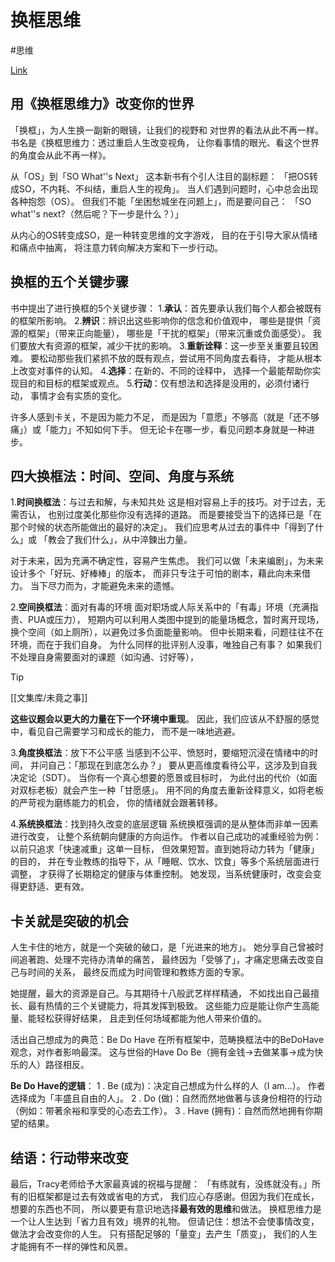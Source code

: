 
# 换框思维

#思维

[Link](https://www.facebook.com/reader314159/posts/pfbid02dtj4MFtGPMt3f1UQyrXMYP55DxTprGLGehrs2zNfYCcNT6z1vJnDBDS7xNWxJkUl)

## 用《换框思维力》改变你的世界

「换框」，为人生换一副新的眼镜，让我们的视野和
对世界的看法从此不再一样。
书名是《换框思维力：透过重启人生改变视角，
让你看事情的眼光、看这个世界的角度会从此不再一样》。

从「OS」到「SO What''s Next」
这本新书有个引人注目的副标题：
「把OS转成SO，不内耗、不纠结，重启人生的视角」。
当人们遇到问题时，心中总会出现各种抱怨（OS）。
但我们不能「坐困愁城坐在问题上」，而是要问自己：
「SO what''s next?（然后呢？下一步是什么？）」

从内心的OS转变成SO，是一种转变思维的文字游戏，
目的在于引导大家从情绪和痛点中抽离，
将注意力转向解决方案和下一步行动。

## 换框的五个关键步骤

书中提出了进行换框的5个关键步骤：
1.**承认**：首先要承认我们每个人都会被既有的框架所影响。
2.**辨识**：辨识出这些影响你的信念和价值观中，
哪些是提供「资源的框架」（带来正向能量），
哪些是「干扰的框架」（带来沉重或负面感受）。
我们要放大有资源的框架，减少干扰的影响。
3.**重新诠释**：这一步至关重要且较困难。
要松动那些我们紧抓不放的既有观点，尝试用不同角度去看待，
才能从根本上改变对事件的认知。
4.**选择**：在新的、不同的诠释中，
选择一个最能帮助你实现目的和目标的框架或观点。
5.**行动**：仅有想法和选择是没用的，必须付诸行动，
事情才会有实质的变化。

许多人感到卡关，不是因为能力不足，
而是因为「意愿」不够高（就是「还不够痛」）或「能力」不知如何下手。
但无论卡在哪一步，看见问题本身就是一种进步。

## 四大换框法：时间、空间、角度与系统

1.**时间换框法**：与过去和解，与未知共处
这是相对容易上手的技巧。对于过去，无需否认，
也别过度美化那些你没有选择的道路。
而是要接受当下的选择已是「在那个时候的状态所能做出的最好的决定」。
我们应思考从过去的事件中「得到了什么」或
「教会了我们什么」，从中淬鍊出力量。

对于未来，因为充满不确定性，容易产生焦虑。
我们可以做「未来编剧」，为未来设计多个「好玩、好棒棒」的版本，
而非只专注于可怕的剧本，藉此向未来借力。
当下尽力而为，才能避免未来的遗憾。

2.**空间换框法**：面对有毒的环境
面对职场或人际关系中的「有毒」环境（充满指责、PUA或压力），
短期内可以利用人类图中提到的能量场概念，暂时离开现场，
换个空间（如上厕所），以避免过多负面能量影响。
但中长期来看，问题往往不在环境，而在于我们自身。
为什么同样的批评别人没事，唯独自己有事？
如果我们不处理自身需要面对的课题（如沟通、讨好等），

> [!TIP]
> [[文集库/未竟之事]] 

**这些议题会以更大的力量在下一个环境中重现**。
因此，我们应该从不舒服的感觉中，看见自己需要学习和成长的能力，
而不是一味地逃避。

3.**角度换框法**：放下不公平感
当感到不公平、愤怒时，要缩短沉浸在情绪中的时间，
并问自己：「那现在到底怎么办？」
要从更高维度看待公平，这涉及到自我决定论（SDT）。
当你有一个真心想要的愿景或目标时，
为此付出的代价（如面对双标老板）就会产生一种「甘愿感」。
用不同的角度去重新诠释意义，如将老板的严苛视为磨练能力的机会，
你的情绪就会跟著转移。

4.**系统换框法**：找到持久改变的底层逻辑
系统换框强调的是从整体而非单一因素进行改变，
让整个系统朝向健康的方向运作。
作者以自己成功的减重经验为例：以前只追求「快速减重」这单一目标，
但效果短暂。直到她将动力转为「健康」的目的，
并在专业教练的指导下，从「睡眠、饮水、饮食」等多个系统层面进行调整，
才获得了长期稳定的健康与体重控制。
她发现，当系统健康时，改变会变得更舒适、更有效。

## 卡关就是突破的机会

人生卡住的地方，就是一个突破的破口，是「光进来的地方」。
她分享自己曾被时间追著跑、处理不完待办清单的痛苦，
最终因为「受够了」，才痛定思痛去改变自己与时间的关系，
最终反而成为时间管理和教练方面的专家。

她提醒，最大的资源是自己。与其期待十八般武艺样样精通，
不如找出自己最擅长、最有热情的三个关键能力，将其发挥到极致。
这些能力应是能让你产生高能量、能轻松获得好结果，
且走到任何场域都能为他人带来价值的。

活出自己想成为的典范：Be Do Have
在所有框架中，范畴换框法中的BeDoHave观念，对作者影响最深。
这与世俗的Have Do Be（拥有金钱→去做某事→成为快乐的人）路径相反。

**Be Do Have的逻辑**：
1 . Be (成为)：决定自己想成为什么样的人（I am...）。
作者选择成为「丰盛且自由的人」。
2 . Do (做)：自然而然地做著与该身份相符的行动
（例如：带著余裕和享受的心态去工作）。
3 . Have (拥有)：自然而然地拥有你期望的结果。

## 结语：行动带来改变

最后，Tracy老师给予大家最真诚的祝福与提醒：
「有练就有，没练就没有。」所有的旧框架都是过去有效或省电的方式，
我们应心存感谢。但因为我们在成长，想要的东西也不同，
所以要更有意识地选择**最有效的思维**和做法。
换框思维力是一个让人生达到「省力且有效」境界的礼物。
但请记住：想法不会使事情改变，做法才会改变你的人生。
只有搭配足够的「量变」去产生「质变」，
我们的人生才能拥有不一样的弹性和风景。